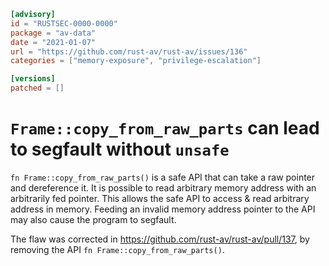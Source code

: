 ```toml
[advisory]
id = "RUSTSEC-0000-0000"
package = "av-data"
date = "2021-01-07"
url = "https://github.com/rust-av/rust-av/issues/136"
categories = ["memory-exposure", "privilege-escalation"]

[versions]
patched = []
```

# `Frame::copy_from_raw_parts` can lead to segfault without `unsafe`

`fn Frame::copy_from_raw_parts()` is a safe API that can take a
raw pointer and dereference it. It is possible to read arbitrary memory address
with an arbitrarily fed pointer. This allows the safe API to access & read
arbitrary address in memory. Feeding an invalid memory address pointer to
the API may also cause the program to segfault.

The flaw was corrected in https://github.com/rust-av/rust-av/pull/137,
by removing the API `fn Frame::copy_from_raw_parts()`.

